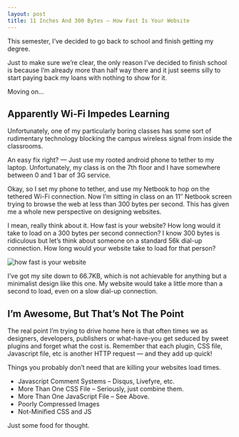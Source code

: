 ```yaml
---
layout: post
title: 11 Inches And 300 Bytes – How Fast Is Your Website
---
```


This semester, I’ve decided to go back to school and finish getting my degree.

Just to make sure we’re clear, the only reason I’ve decided to finish school is because I’m already more than half way there and it just seems silly to start paying back my loans with nothing to show for it.

Moving on…

## Apparently Wi-Fi Impedes Learning

Unfortunately, one of my particularly boring classes has some sort of rudimentary technology blocking the campus wireless signal from inside the classrooms.

An easy fix right? — Just use my rooted android phone to tether to my laptop. Unfortunately, my class is on the 7th floor and I have somewhere between 0 and 1 bar of 3G service.

Okay, so I set my phone to tether, and use my Netbook to hop on the tethered Wi-Fi connection. Now I’m sitting in class on an 11″ Netbook screen trying to browse the web at less than 300 bytes per second. This has given me a whole new perspective on designing websites.

I mean, really think about it. How fast is your website? How long would it take to load on a 300 bytes per second connection? I know 300 bytes is ridiculous but let’s think about someone on a standard 56k dial-up connection. How long would your website take to load for that person?

<img src="{{ site.url }}/images/how-fast-is-your-website.png" alt="how fast is your website" />

I’ve got my site down to 66.7KB, which is not achievable for anything but a minimalist design like this one. My website would take a little more than a second to load, even on a slow dial-up connection.

## I’m Awesome, But That’s Not The Point

The real point I’m trying to drive home here is that often times we as designers, developers, publishers or what-have-you get seduced by sweet plugins and forget what the cost is. Remember that each plugin, CSS file, Javascript file, etc is another HTTP request — and they add up quick!

Things you probably don’t need that are killing your websites load times.

* Javascript Comment Systems – Disqus, Livefyre, etc.
* More Than One CSS File – Seriously, just combine them.
* More Than One JavaScript File – See Above.
* Poorly Compressed Images
* Not-Minified CSS and JS

Just some food for thought.